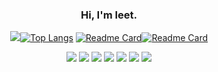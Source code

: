 <div align="center" text-align="center">

### Hi, I'm leet.


![](https://github-readme-stats.vercel.app/api?username=leet-hakker&count_private=true&show_icons=true&theme=tokyonight)[![Top Langs](https://github-readme-stats.vercel.app/api/top-langs/?username=leet-hakker&theme=tokyonight&hide=html&langs_count=3)](https://github.com/anuraghazra/github-readme-stats)
[![Readme Card](https://github-readme-stats.vercel.app/api/pin/?username=leet-hakker&repo=Sv443s-JokeAPI-Python-Wrapper&theme=tokyonight)](https://github.com/anuraghazra/github-readme-stats)[![Readme Card](https://github-readme-stats.vercel.app/api/pin/?username=leet-hakker&repo=CLI-Matchups&theme=tokyonight)](https://github.com/anuraghazra/github-readme-stats)

![](https://img.shields.io/badge/OS-Linux-informational?style=flat&logo=Linux&logoColor=white&color=6B9EF3) ![](https://img.shields.io/badge/Code-Python-informational?style=flat&logo=Python&logoColor=white&color=6B9EF3) ![](https://img.shields.io/badge/Editor-NeoVim-informational?style=flat&logo=NeoVim&logoColor=white&color=6B9EF3) ![](https://img.shields.io/badge/Tools-SQLite-informational?style=flat&logo=SQLite&logoColor=white&color=6B9EF3) ![](https://img.shields.io/badge/Tools-Flask-informational?style=flat&logo=Flask&logoColor=white&color=6B9EF3) ![](https://img.shields.io/badge/Tools-Blender-informational?style=flat&logo=Blender&logoColor=white&color=6B9EF3) ![](https://img.shields.io/badge/Shell-Bash-informational?style=flat&logo=GNU-Bash&logoColor=white&color=6B9EF3)


</div>
